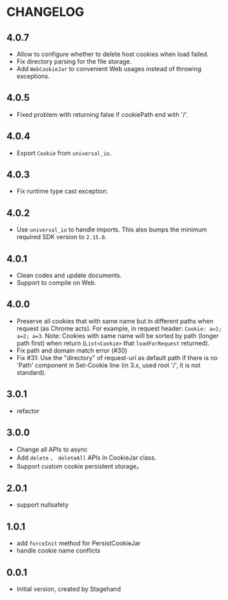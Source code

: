 # CHANGELOG

## 4.0.7

- Allow to configure whether to delete host cookies when load failed.
- Fix directory parsing for the file storage.
- Add `WebCookieJar` to convenient Web usages instead of throwing exceptions.

## 4.0.5

- Fixed problem with returning false if cookiePath end with '/'.

## 4.0.4

- Export `Cookie` from `universal_io`.

## 4.0.3

- Fix runtime type cast exception.

## 4.0.2

- Use `universal_io` to handle imports.
  This also bumps the minimum required SDK version to `2.15.0`.

## 4.0.1

- Clean codes and update documents.
- Support to compile on Web.

## 4.0.0

- Preserve all cookies that with same name but in different paths when request (as Chrome acts).
  For example, in request header: `Cookie: a=1; a=2; a=3`.
  Note: Cookies with same name will be sorted by path (longer path first)
  when return (`List<Cookie>` that `loadForRequest` returned).
- Fix path and domain match error (#30)
- Fix #31: Use the "directory" of request-uri as default path if there is no 'Path' component in Set-Cookie line
  (in 3.x, used root '/', it is not standard).

## 3.0.1

- refactor

## 3.0.0

- Change all APIs to async
- Add `delete` 、 `deleteAll` APIs in CookieJar class.
- Support custom cookie persistent storage。

## 2.0.1

- support nullsafety

## 1.0.1

- add `forceInit` method for PersistCookieJar
- handle  cookie name conflicts 

## 0.0.1

- Initial version, created by Stagehand
